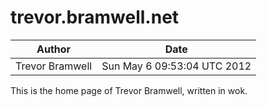 trevor.bramwell.net
======

| Author          | Date                         |
| --------------- | ---------------------------- |
| Trevor Bramwell | Sun May  6 09:53:04 UTC 2012 |

This is the home page of Trevor Bramwell, written in wok.

